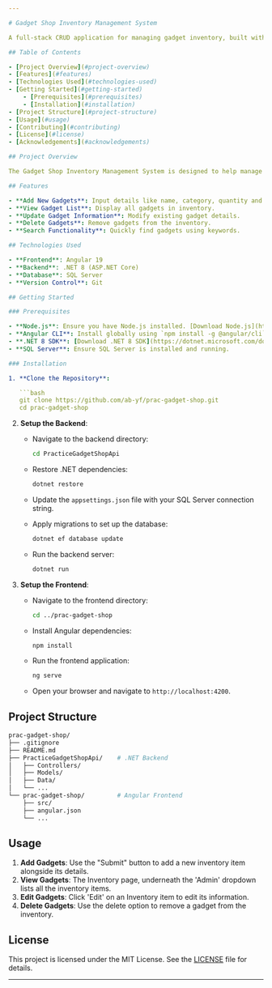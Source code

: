 ```yaml
--- 

# Gadget Shop Inventory Management System

A full-stack CRUD application for managing gadget inventory, built with Angular 19, .NET 8, and SQL Server.

## Table of Contents

- [Project Overview](#project-overview)
- [Features](#features)
- [Technologies Used](#technologies-used)
- [Getting Started](#getting-started)
    - [Prerequisites](#prerequisites)
    - [Installation](#installation)
- [Project Structure](#project-structure)
- [Usage](#usage)
- [Contributing](#contributing)
- [License](#license)
- [Acknowledgements](#acknowledgements)

## Project Overview

The Gadget Shop Inventory Management System is designed to help manage gadget inventories efficiently. It provides functionalities to create, read, update, and delete (CRUD) gadget information, ensuring seamless inventory management.

## Features

- **Add New Gadgets**: Input details like name, category, quantity and reordering point.
- **View Gadget List**: Display all gadgets in inventory.
- **Update Gadget Information**: Modify existing gadget details.
- **Delete Gadgets**: Remove gadgets from the inventory.
- **Search Functionality**: Quickly find gadgets using keywords.

## Technologies Used

- **Frontend**: Angular 19
- **Backend**: .NET 8 (ASP.NET Core)
- **Database**: SQL Server
- **Version Control**: Git

## Getting Started

### Prerequisites

- **Node.js**: Ensure you have Node.js installed. [Download Node.js](https://nodejs.org/)
- **Angular CLI**: Install globally using `npm install -g @angular/cli`
- **.NET 8 SDK**: [Download .NET 8 SDK](https://dotnet.microsoft.com/download/dotnet/8.0)
- **SQL Server**: Ensure SQL Server is installed and running.

### Installation

1. **Clone the Repository**:

   ```bash
   git clone https://github.com/ab-yf/prac-gadget-shop.git
   cd prac-gadget-shop
   ```

2. **Setup the Backend**:

    - Navigate to the backend directory:

      ```bash
      cd PracticeGadgetShopApi
      ```

    - Restore .NET dependencies:

      ```bash
      dotnet restore
      ```

    - Update the `appsettings.json` file with your SQL Server connection string.

    - Apply migrations to set up the database:

      ```bash
      dotnet ef database update
      ```

    - Run the backend server:

      ```bash
      dotnet run
      ```

3. **Setup the Frontend**:

    - Navigate to the frontend directory:

      ```bash
      cd ../prac-gadget-shop
      ```

    - Install Angular dependencies:

      ```bash
      npm install
      ```

    - Run the frontend application:

      ```bash
      ng serve
      ```

    - Open your browser and navigate to `http://localhost:4200`.

## Project Structure

```bash
prac-gadget-shop/
├── .gitignore
├── README.md
├── PracticeGadgetShopApi/    # .NET Backend
│   ├── Controllers/
│   ├── Models/
│   ├── Data/
│   └── ...
└── prac-gadget-shop/         # Angular Frontend
    ├── src/
    ├── angular.json
    └── ...
```

## Usage

1. **Add Gadgets**: Use the "Submit" button to add a new inventory item alongside its details.
2. **View Gadgets**: The Inventory page, underneath the 'Admin' dropdown lists all the inventory items.
3. **Edit Gadgets**: Click 'Edit' on an Inventory item to edit its information.
4. **Delete Gadgets**: Use the delete option to remove a gadget from the inventory.

## License

This project is licensed under the MIT License. See the [LICENSE](LICENSE) file for details.

---
```

